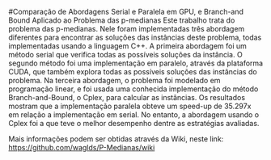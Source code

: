 #Comparação de Abordagens Serial e Paralela em GPU, e Branch-and Bound Aplicado ao Problema das p-medianas
Este trabalho trata do problema das p-medianas. Nele foram implementadas três abordagem diferentes para encontrar as soluções das instâncias deste problema, todas implementadas usando a linguagem C++. A primeira abordagem foi um método serial que verifica todas as possíveis soluções da instância. O segundo método foi uma implementação em paralelo, através da plataforma CUDA, que também explora todas as possíveis soluções das instâncias do problema. Na terceira abordagem, o problema foi modelado em programação linear, e foi usada uma conhecida implementação do método Branch-and-Bound, o Cplex, para calcular as instâncias. Os resultados mostram que a implementação paralela obteve um speed-up de 35.297x em relação a implementação em serial. No entanto, a abordagem usando o Cplex foi a que teve o melhor desempenho dentre as estratégias avaliadas.

Mais informações podem ser obtidas através da Wiki, neste link: 
    https://github.com/waglds/P-Medianas/wiki
